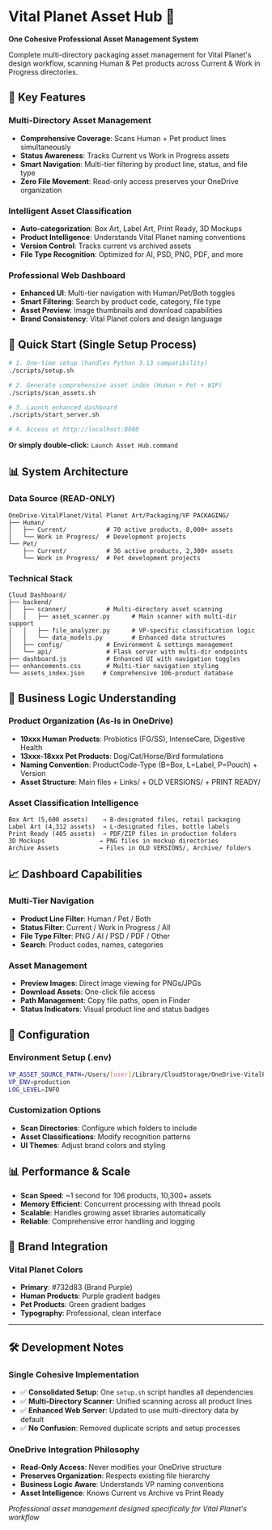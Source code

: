 # Vital Planet Asset Hub 🌱

**One Cohesive Professional Asset Management System**

Complete multi-directory packaging asset management for Vital Planet's design workflow, scanning Human & Pet products across Current & Work in Progress directories.

## 🌟 Key Features

### Multi-Directory Asset Management
- **Comprehensive Coverage**: Scans Human + Pet product lines simultaneously
- **Status Awareness**: Tracks Current vs Work in Progress assets
- **Smart Navigation**: Multi-tier filtering by product line, status, and file type
- **Zero File Movement**: Read-only access preserves your OneDrive organization

### Intelligent Asset Classification
- **Auto-categorization**: Box Art, Label Art, Print Ready, 3D Mockups
- **Product Intelligence**: Understands Vital Planet naming conventions
- **Version Control**: Tracks current vs archived assets
- **File Type Recognition**: Optimized for AI, PSD, PNG, PDF, and more

### Professional Web Dashboard  
- **Enhanced UI**: Multi-tier navigation with Human/Pet/Both toggles
- **Smart Filtering**: Search by product code, category, file type
- **Asset Preview**: Image thumbnails and download capabilities
- **Brand Consistency**: Vital Planet colors and design language

## 🚀 Quick Start (Single Setup Process)

```bash
# 1. One-time setup (handles Python 3.13 compatibility)
./scripts/setup.sh

# 2. Generate comprehensive asset index (Human + Pet + WIP)
./scripts/scan_assets.sh  

# 3. Launch enhanced dashboard
./scripts/start_server.sh

# 4. Access at http://localhost:8080
```

**Or simply double-click:** `Launch Asset Hub.command`

## 📊 System Architecture

### Data Source (READ-ONLY)
```
OneDrive-VitalPlanet/Vital Planet Art/Packaging/VP PACKAGING/
├── Human/
│   ├── Current/           # 70 active products, 8,000+ assets
│   └── Work in Progress/  # Development projects  
└── Pet/
    ├── Current/           # 36 active products, 2,300+ assets
    └── Work in Progress/  # Pet development projects
```

### Technical Stack
```
Cloud Dashboard/
├── backend/
│   ├── scanner/           # Multi-directory asset scanning
│   │   ├── asset_scanner.py      # Main scanner with multi-dir support
│   │   ├── file_analyzer.py      # VP-specific classification logic
│   │   └── data_models.py        # Enhanced data structures
│   ├── config/            # Environment & settings management
│   └── api/               # Flask server with multi-dir endpoints
├── dashboard.js           # Enhanced UI with navigation toggles
├── enhancements.css       # Multi-tier navigation styling
└── assets_index.json     # Comprehensive 106-product database
```

## 🎯 Business Logic Understanding

### Product Organization (As-Is in OneDrive)
- **19xxx Human Products**: Probiotics (FG/SS), IntenseCare, Digestive Health
- **13xxx-18xxx Pet Products**: Dog/Cat/Horse/Bird formulations
- **Naming Convention**: ProductCode-Type (B=Box, L=Label, P=Pouch) + Version
- **Asset Structure**: Main files + Links/ + OLD VERSIONS/ + PRINT READY/

### Asset Classification Intelligence
```
Box Art (5,600 assets)    → B-designated files, retail packaging
Label Art (4,312 assets)  → L-designated files, bottle labels  
Print Ready (405 assets)  → PDF/ZIP files in production folders
3D Mockups               → PNG files in mockup directories
Archive Assets           → Files in OLD VERSIONS/, Archive/ folders
```

## 📈 Dashboard Capabilities

### Multi-Tier Navigation
- **Product Line Filter**: Human / Pet / Both
- **Status Filter**: Current / Work in Progress / All  
- **File Type Filter**: PNG / AI / PSD / PDF / Other
- **Search**: Product codes, names, categories

### Asset Management
- **Preview Images**: Direct image viewing for PNGs/JPGs
- **Download Assets**: One-click file access
- **Path Management**: Copy file paths, open in Finder
- **Status Indicators**: Visual product line and status badges

## 🔧 Configuration

### Environment Setup (.env)
```bash
VP_ASSET_SOURCE_PATH=/Users/[user]/Library/CloudStorage/OneDrive-VitalPlanet
VP_ENV=production
LOG_LEVEL=INFO
```

### Customization Options
- **Scan Directories**: Configure which folders to include
- **Asset Classifications**: Modify recognition patterns
- **UI Themes**: Adjust brand colors and styling

## 📊 Performance & Scale

- **Scan Speed**: ~1 second for 106 products, 10,300+ assets
- **Memory Efficient**: Concurrent processing with thread pools
- **Scalable**: Handles growing asset libraries automatically
- **Reliable**: Comprehensive error handling and logging

## 🎨 Brand Integration

### Vital Planet Colors
- **Primary**: #732d83 (Brand Purple)
- **Human Products**: Purple gradient badges
- **Pet Products**: Green gradient badges  
- **Typography**: Professional, clean interface

---

## 🛠️ Development Notes

### Single Cohesive Implementation
- ✅ **Consolidated Setup**: One `setup.sh` script handles all dependencies
- ✅ **Multi-Directory Scanner**: Unified scanning across all product lines
- ✅ **Enhanced Web Server**: Updated to use multi-directory data by default
- ✅ **No Confusion**: Removed duplicate scripts and setup processes

### OneDrive Integration Philosophy
- **Read-Only Access**: Never modifies your OneDrive structure
- **Preserves Organization**: Respects existing file hierarchy  
- **Business Logic Aware**: Understands VP naming conventions
- **Asset Intelligence**: Knows Current vs Archive vs Print Ready

*Professional asset management designed specifically for Vital Planet's workflow*